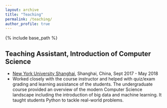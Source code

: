 ```yaml
---
layout: archive
title: "Teaching"
permalink: /teaching/
author_profile: true
---
```


{% include base_path %}

## Teaching Assistant, Introduction of Computer Science
* [New York University Shanghai](https://shanghai.nyu.edu/), Shanghai, China, Sept 2017 - May 2018
* Worked closely with the course instructor and helped with quiz/exam grading and learning assistance of the students. The undergraduate course provided an overview of the modern Computer Science landscape including
the introduction of big data and machine learning. It taught students Python to tackle real-world problems.
